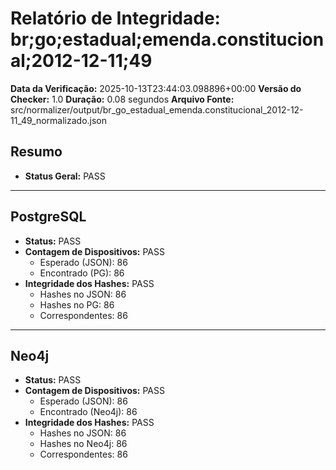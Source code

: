 # Relatório de Integridade: br;go;estadual;emenda.constitucional;2012-12-11;49

**Data da Verificação:** 2025-10-13T23:44:03.098896+00:00
**Versão do Checker:** 1.0
**Duração:** 0.08 segundos
**Arquivo Fonte:** src/normalizer/output/br_go_estadual_emenda.constitucional_2012-12-11_49_normalizado.json

## Resumo
* **Status Geral:** PASS

---

## PostgreSQL
* **Status:** PASS
* **Contagem de Dispositivos:** PASS
  * Esperado (JSON): 86
  * Encontrado (PG): 86
* **Integridade dos Hashes:** PASS
  * Hashes no JSON: 86
  * Hashes no PG: 86
  * Correspondentes: 86

---

## Neo4j
* **Status:** PASS
* **Contagem de Dispositivos:** PASS
  * Esperado (JSON): 86
  * Encontrado (Neo4j): 86
* **Integridade dos Hashes:** PASS
  * Hashes no JSON: 86
  * Hashes no Neo4j: 86
  * Correspondentes: 86